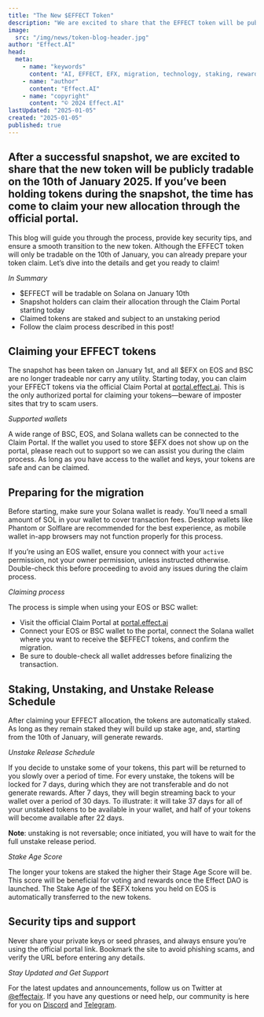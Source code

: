 ```yaml
---
title: "The New $EFFECT Token"
description: "We are excited to share that the EFFECT token will be publicly tradable on Solana on the 10th of January 2025. If you’ve been holding $EFX during the snapshot, the time has come to claim your new $EFFECT allocation through the official portal."
image:
  src: "/img/news/token-blog-header.jpg"
author: "Effect.AI"
head:
  meta:
    - name: "keywords"
      content: "AI, EFFECT, EFX, migration, technology, staking, rewards, solana, claiming"
    - name: "author"
      content: "Effect.AI"
    - name: "copyright"
      content: "© 2024 Effect.AI"
lastUpdated: "2025-01-05"
created: "2025-01-05"
published: true
---
```


## After a successful snapshot, we are excited to share that the new token will be publicly tradable on the 10th of January 2025. If you’ve been holding tokens during the snapshot, the time has come to claim your new allocation through the official portal.  

This blog will guide you through the process, provide key security tips, and ensure a smooth transition to the new token. Although the EFFECT token will only be tradable on the 10th of January, you can already prepare your token claim. Let’s dive into the details and get you ready to claim!

_In Summary_

- $EFFECT will be tradable on Solana on January 10th
- Snapshot holders can claim their allocation through the Claim Portal starting today
- Claimed tokens are staked and subject to an unstaking period
- Follow the claim process described in this post! 


## Claiming your EFFECT tokens

The snapshot has been taken on January 1st, and all $EFX on EOS and
BSC are no longer tradeable nor carry any utility. Starting today, you
can claim your EFFECT tokens via the official Claim Portal at  <a href="https://portal.effect.ai/migrate" target="_blank">portal.effect.ai</a>. This is the only
authorized portal for claiming your tokens—beware of imposter sites
that try to scam users.

_Supported wallets_

A wide range of BSC, EOS, and Solana wallets can be connected to the
Claim Portal. If the wallet you used to store $EFX does not show up on
the portal, please reach out to support so we can assist you during
the claim process. As long as you have access to the wallet and keys,
your tokens are safe and can be claimed.

## Preparing for the migration

Before starting, make sure your Solana wallet is ready. You’ll need a small amount of SOL in your wallet to cover transaction fees. Desktop wallets like Phantom or Solflare are recommended for the best experience, as mobile wallet in-app browsers may not function properly for this process.

If you’re using an EOS wallet, ensure you connect with your `active` permission, not your owner permission, unless instructed otherwise. Double-check this before proceeding to avoid any issues during the claim process.

_Claiming process_

The process is simple when using your EOS or BSC wallet:

- Visit the official Claim Portal at <a href="https://portal.effect.ai/migrate" target="_blank">portal.effect.ai</a>
- Connect your EOS or BSC wallet to the portal, connect the Solana wallet where you want to receive the $EFFECT tokens, and confirm the migration. 
- Be sure to double-check all wallet addresses before finalizing the transaction. 

<!-- ![Screenshot of portal](/img/news/the-new-effect-token--portal--dark.png) -->

## Staking, Unstaking, and Unstake Release Schedule

After claiming your EFFECT allocation, the tokens are automatically
staked. As long as they remain staked they will build up stake
age, and, starting from the 10th of January, will generate rewards.

_Unstake Release Schedule_

If you decide to unstake some of your tokens, this part will be
returned to you slowly over a period of time. For every unstake, the
tokens will be locked for 7 days, during which they are not
transferable and do not generate rewards. After 7 days, they will
begin streaming back to your wallet over a period of 30 days. To
illustrate: it will take 37 days for all of your unstaked tokens to be
available in your wallet, and half of your tokens will become available
after 22 days.

**Note**: unstaking is not reversable; once initiated, you will have
to wait for the full unstake release period.

_Stake Age Score_

The longer your tokens are staked the higher their Stage Age Score
will be. This score will be beneficial for voting and rewards once the
Effect DAO is launched. The Stake Age of the $EFX tokens you held on
EOS is automatically transferred to the new tokens.

## Security tips and support

Never share your private keys or seed phrases, and always ensure you’re using the official portal link. Bookmark the site to avoid phishing scams, and verify the URL before entering any details.

_Stay Updated and Get Support_

For the latest updates and announcements, follow us on Twitter at [@effectaix](https://twitter.com/effectaix). If you have any questions or need help, our community is here for you on [Discord](https://discord.gg/effectnetwork) and [Telegram](https://t.me/effectai).


